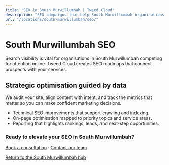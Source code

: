 ```yaml
---
title: "SEO in South Murwillumbah | Tweed Cloud"
description: "SEO campaigns that help South Murwillumbah organisations grow organic visibility."
url: "/locations/south-murwillumbah/seo/"
---
```


# South Murwillumbah SEO

Search visibility is vital for organisations in South Murwillumbah competing for attention online. Tweed Cloud creates SEO roadmaps that connect prospects with your services.

## Strategic optimisation guided by data

We audit your site, align content with intent, and track the metrics that matter so you can make confident marketing decisions.

- Technical SEO improvements that support crawling and indexing.
- On-page optimisation mapped to priority topics and service areas.
- Reporting that highlights rankings, leads, and next-step opportunities.

### Ready to elevate your SEO in South Murwillumbah?

[Book a consultation](/consultation/) · [Contact our team](/contact/)

[Return to the South Murwillumbah hub](/locations/south-murwillumbah/)
